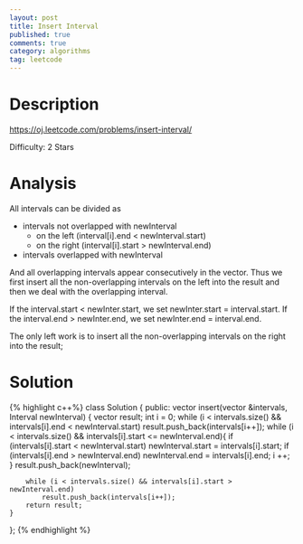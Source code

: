```yaml
---
layout: post
title: Insert Interval
published: true
comments: true
category: algorithms
tag: leetcode
---
```


# Description

https://oj.leetcode.com/problems/insert-interval/

Difficulty: 2 Stars

# Analysis

All intervals can be divided as 

- intervals not overlapped with newInterval
    - on the left (interval[i].end < newInterval.start)
    - on the right (interval[i].start > newInterval.end)
- intervals overlapped with newInterval 

And all overlapping intervals appear consecutively in the vector. Thus we first insert all the non-overlapping intervals on the left into the result and then we deal with the overlapping interval.

If the interval.start < newInter.start, we set newInter.start = interval.start. If the interval.end > newInter.end, we set newInter.end = interval.end.

The only left work is to insert all the non-overlapping intervals on the right into the result;

# Solution

{% highlight c++%}
class Solution {
public:
    vector<Interval> insert(vector<Interval> &intervals, Interval newInterval) {
        vector<Interval> result;
        int i = 0;
        while (i < intervals.size() && intervals[i].end < newInterval.start)
            result.push_back(intervals[i++]);
        while (i < intervals.size() && intervals[i].start <= newInterval.end){
            if (intervals[i].start < newInterval.start)
                newInterval.start = intervals[i].start;
            if (intervals[i].end > newInterval.end)
                newInterval.end = intervals[i].end;
            i ++;
        }
        result.push_back(newInterval);
            
        while (i < intervals.size() && intervals[i].start > newInterval.end)
            result.push_back(intervals[i++]);
        return result;
    }
};
{% endhighlight %}
